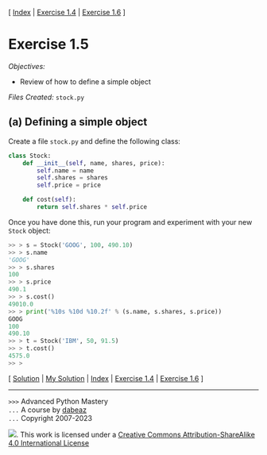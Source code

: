 \[ [Index](index.md) | [Exercise 1.4](ex1_4.md) | [Exercise 1.6](ex1_6.md) \]

# Exercise 1.5

*Objectives:*

- Review of how to define a simple object

*Files Created:* `stock.py`

## (a) Defining a simple object

Create a file `stock.py` and define the following class:

```python
class Stock:
    def __init__(self, name, shares, price):
        self.name = name
        self.shares = shares
        self.price = price

    def cost(self):
        return self.shares * self.price
```

Once you have done this, run your program and experiment with your new
`Stock` object:

```python
>> > s = Stock('GOOG', 100, 490.10)
>> > s.name
'GOOG'
>> > s.shares
100
>> > s.price
490.1
>> > s.cost()
49010.0
>> > print('%10s %10d %10.2f' % (s.name, s.shares, s.price))
GOOG
100
490.10
>> > t = Stock('IBM', 50, 91.5)
>> > t.cost()
4575.0
>> > 
```

\[ [Solution](soln1_5.md) | [My Solution](../stock.py) | [Index](index.md) | [Exercise 1.4](ex1_4.md) | [Exercise 1.6](ex1_6.md) \]

----
`>>>` Advanced Python Mastery  
`...` A course by [dabeaz](https://www.dabeaz.com)  
`...` Copyright 2007-2023

![](https://i.creativecommons.org/l/by-sa/4.0/88x31.png). This work is licensed under
a [Creative Commons Attribution-ShareAlike 4.0 International License](http://creativecommons.org/licenses/by-sa/4.0/)

